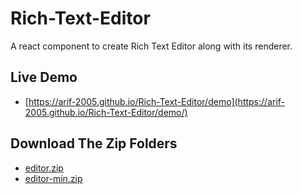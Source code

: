 # Rich-Text-Editor
 A react component to create Rich Text Editor along with its renderer.

## Live Demo
* [https://arif-2005.github.io/Rich-Text-Editor/demo](https://arif-2005.github.io/Rich-Text-Editor/demo/)

## Download The Zip Folders
* [editor.zip](./zip/editor.zip)
* [editor-min.zip](./zip/editor-min.zip)